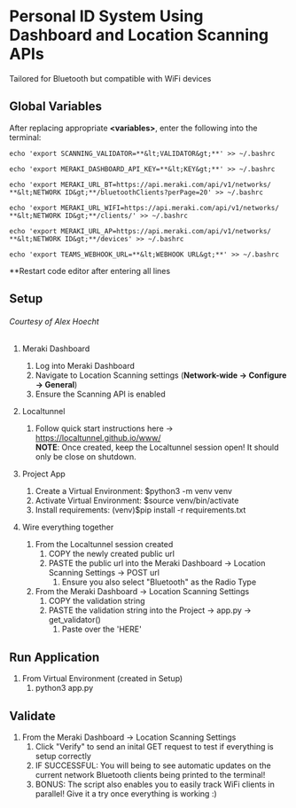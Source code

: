# Personal ID System Using Dashboard and Location Scanning APIs
Tailored for Bluetooth but compatible with WiFi devices

## Global Variables
After replacing appropriate **&lt;variables&gt;**, enter the following into the terminal: 

    echo 'export SCANNING_VALIDATOR=**&lt;VALIDATOR&gt;**' >> ~/.bashrc

    echo 'export MERAKI_DASHBOARD_API_KEY=**&lt;KEY&gt;**' >> ~/.bashrc

    echo 'export MERAKI_URL_BT=https://api.meraki.com/api/v1/networks/ **&lt;NETWORK ID&gt;**/bluetoothClients?perPage=20' >> ~/.bashrc

    echo 'export MERAKI_URL_WIFI=https://api.meraki.com/api/v1/networks/ **&lt;NETWORK ID&gt;**/clients/' >> ~/.bashrc

    echo 'export MERAKI_URL_AP=https://api.meraki.com/api/v1/networks/ **&lt;NETWORK ID&gt;**/devices' >> ~/.bashrc

    echo 'export TEAMS_WEBHOOK_URL=**&lt;WEBHOOK URL&gt;**' >> ~/.bashrc

**Restart code editor after entering all lines


## Setup 
###### Courtesy of Alex Hoecht
1) Meraki Dashboard
    1) Log into Meraki Dashboard
    2) Navigate to Location Scanning settings (<b>Network-wide -> Configure -> General</b>)
    3) Ensure the Scanning API is enabled
    
2) Localtunnel
    1) Follow quick start instructions here -> https://localtunnel.github.io/www/
    <br><b>NOTE</b>: Once created, keep the Localtunnel session open! It should only be close on shutdown.
    
3) Project App
    1) Create a Virtual Environment: $python3 -m venv venv
    2) Activate Virtual Environment: $source venv/bin/activate
    3) Install requirements: (venv)$pip install -r requirements.txt
    
4) Wire everything together
    1) From the Localtunnel session created
        1) COPY the newly created public url
        2) PASTE the public url into the Meraki Dashboard -> Location Scanning Settings -> POST url
            1) Ensure you also select "Bluetooth" as the Radio Type
    2) From the Meraki Dashboard -> Location Scanning Settings
        1) COPY the validation string
        2) PASTE the validation string into the Project -> app.py -> get_validator()
            1) Paste over the 'HERE'
    
## Run Application
1) From Virtual Environment (created in Setup)
    1) python3 app.py

## Validate
1) From the Meraki Dashboard -> Location Scanning Settings
    1) Click "Verify" to send an inital GET request to test if everything is setup correctly
    2) IF SUCCESSFUL: You will being to see automatic updates on the current network Bluetooth clients being printed
    to the terminal!
    3) BONUS: The script also enables you to easily track WiFi clients in parallel! Give it a try once everything is working :)
